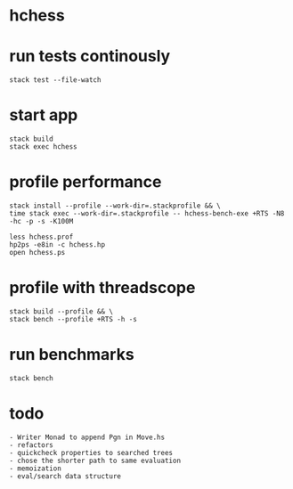 # hchess

# run tests continously

    stack test --file-watch

# start app

    stack build
    stack exec hchess
    
# profile performance

    stack install --profile --work-dir=.stackprofile && \
    time stack exec --work-dir=.stackprofile -- hchess-bench-exe +RTS -N8 -hc -p -s -K100M

    less hchess.prof
    hp2ps -e8in -c hchess.hp
    open hchess.ps

# profile with threadscope

    stack build --profile && \
    stack bench --profile +RTS -h -s

# run benchmarks

    stack bench
    
# todo
    
    - Writer Monad to append Pgn in Move.hs
    - refactors
    - quickcheck properties to searched trees
    - chose the shorter path to same evaluation
    - memoization
    - eval/search data structure